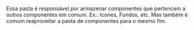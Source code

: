 Essa pasta é responsável por armazenar componentes que pertencem a outros componentes em comum. Ex.: Icones, Fundos, etc.
Mas também é comum reaproveitar a pasta de componentes para o mesmo fim.
